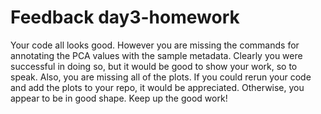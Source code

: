 # Feedback day3-homework

Your code all looks good. However you are missing the commands for annotating the PCA values with the sample metadata. Clearly you were successful in doing so, but it would be good to show your work, so to speak. Also, you are missing all of the plots. If you could rerun your code and add the plots to your repo, it would be appreciated. Otherwise, you appear to be in good shape. Keep up the good work!